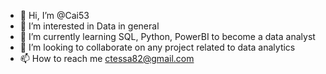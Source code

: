 - 👋 Hi, I’m @Cai53
- 👀 I’m interested in Data in general
- 🌱 I’m currently learning SQL, Python, PowerBI to become a data analyst 
- 💞️ I’m looking to collaborate on any project related to data analytics 
- 📫 How to reach me ctessa82@gmail.com

<!---
Cai53/Cai53 is a ✨ special ✨ repository because its `README.md` (this file) appears on your GitHub profile.
You can click the Preview link to take a look at your changes.
--->
